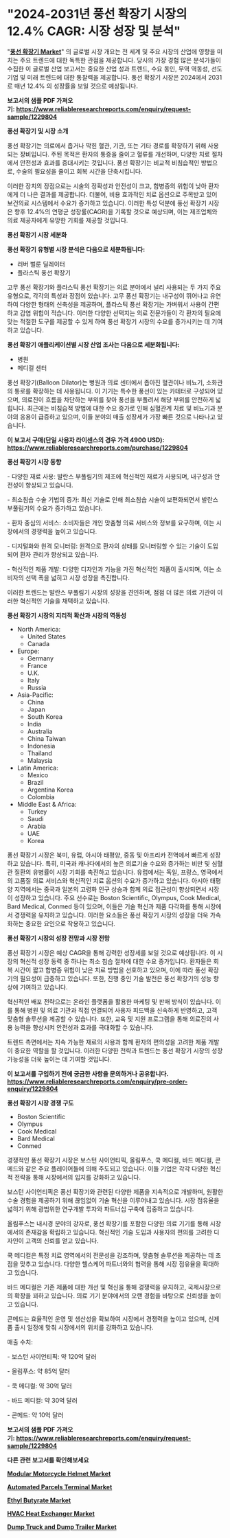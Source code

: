 <p><h1>"2024-2031년 풍선 확장기 시장의 12.4% CAGR: 시장 성장 및 분석"</h1></p><p>"<strong><a href="https://www.reliableresearchreports.com/balloon-dilator-r1229804?utm_campaign=105&utm_medium=7&utm_source=Github&utm_content=ia&utm_term=30122024&utm_id=balloon-dilator">풍선 확장기 Market</a></strong>" 의 글로벌 시장 개요는 전 세계 및 주요 시장의 산업에 영향을 미치는 주요 트렌드에 대한 독특한 관점을 제공합니다. 당사의 가장 경험 많은 분석가들이 수집한 이 글로벌 산업 보고서는 중요한 산업 성과 트렌드, 수요 동인, 무역 역동성, 선도 기업 및 미래 트렌드에 대한 통찰력을 제공합니다. 풍선 확장기 시장은 2024에서 2031로 매년 12.4% 의 성장률을 보일 것으로 예상됩니다.&nbsp;</p>
<p><strong>보고서의 샘플 PDF 가져오기:&nbsp;<a href="https://www.reliableresearchreports.com/enquiry/request-sample/1229804?utm_campaign=105&utm_medium=7&utm_source=Github&utm_content=ia&utm_term=30122024&utm_id=balloon-dilator">https://www.reliableresearchreports.com/enquiry/request-sample/1229804</a></strong></p>
<p><strong>풍선 확장기 및 시장 소개</strong></p>
<p><p>풍선 확장기는 의료에서 좁거나 막힌 혈관, 기관, 또는 기타 경로를 확장하기 위해 사용되는 장비입니다. 주된 목적은 환자의 통증을 줄이고 혈류를 개선하며, 다양한 치료 절차에서 안전성과 효과를 증대시키는 것입니다. 풍선 확장기는 비교적 비침습적인 방법으로, 수술의 필요성을 줄이고 회복 시간을 단축시킵니다.</p><p>이러한 장치의 장점으로는 시술의 정확성과 안전성이 크고, 합병증의 위험이 낮아 환자에게 더 나은 결과를 제공합니다. 더불어, 비용 효과적인 치료 옵션으로 주목받고 있어 보건의료 시스템에서 수요가 증가하고 있습니다. 이러한 특성 덕분에 풍선 확장기 시장은 향후 12.4%의 연평균 성장률(CAGR)을 기록할 것으로 예상되며, 이는 제조업체와 의료 제공자에게 유망한 기회를 제공할 것입니다.</p></p>
<p><strong>풍선 확장기 시장 세분화</strong></p>
<p><strong>풍선 확장기 유형별 시장 분석은 다음으로 세분화됩니다:</strong></p>
<p><ul><li>러버 벌룬 딜레이터</li><li>플라스틱 풍선 확장기</li></ul></p>
<p><p>고무 풍선 확장기와 플라스틱 풍선 확장기는 의료 분야에서 널리 사용되는 두 가지 주요 유형으로, 각각의 특성과 장점이 있습니다. 고무 풍선 확장기는 내구성이 뛰어나고 유연하여 다양한 형태의 신축성을 제공하며, 플라스틱 풍선 확장기는 가벼워서 사용이 간편하고 감염 위험이 적습니다. 이러한 다양한 선택지는 의료 전문가들이 각 환자의 필요에 맞는 적절한 도구를 제공할 수 있게 하여 풍선 확장기 시장의 수요를 증가시키는 데 기여하고 있습니다.</p></p>
<p><strong>풍선 확장기 애플리케이션별 시장 산업 조사는 다음으로 세분화됩니다:</strong></p>
<p><ul><li>병원</li><li>메디컬 센터</li></ul></p>
<p><p>풍선 확장기(Balloon Dilator)는 병원과 의료 센터에서 좁아진 혈관이나 비뇨기, 소화관의 통로를 확장하는 데 사용됩니다. 이 기기는 특수한 풍선이 있는 카테터로 구성되어 있으며, 의료진이 흐름을 차단하는 부위를 찾아 풍선을 부풀려서 해당 부위를 안전하게 넓힙니다. 최근에는 비침습적 방법에 대한 수요 증가로 인해 심혈관계 치료 및 비뇨기과 분야의 응용이 급증하고 있으며, 이들 분야의 매출 성장세가 가장 빠른 것으로 나타나고 있습니다.</p></p>
<p><strong>이 보고서 구매(단일 사용자 라이센스의 경우 가격 4900 USD): <a href="https://www.reliableresearchreports.com/purchase/1229804?utm_campaign=105&utm_medium=7&utm_source=Github&utm_content=ia&utm_term=30122024&utm_id=balloon-dilator">https://www.reliableresearchreports.com/purchase/1229804</a></strong></p>
<p><strong>풍선 확장기 시장 동향</strong></p>
<p><p>- 다양한 재료 사용: 발란스 부풀림기의 제조에 혁신적인 재료가 사용되며, 내구성과 안전성이 향상되고 있습니다.</p><p>- 최소침습 수술 기법의 증가: 최신 기술로 인해 최소침습 시술이 보편화되면서 발란스 부풀림기의 수요가 증가하고 있습니다.</p><p>- 환자 중심의 서비스: 소비자들은 개인 맞춤형 의료 서비스와 정보를 요구하며, 이는 시장에서의 경쟁력을 높이고 있습니다.</p><p>- 디지털화와 원격 모니터링: 원격으로 환자의 상태를 모니터링할 수 있는 기술이 도입되어 환자 관리가 향상되고 있습니다.</p><p>- 혁신적인 제품 개발: 다양한 디자인과 기능을 가진 혁신적인 제품이 출시되며, 이는 소비자의 선택 폭을 넓히고 시장 성장을 촉진합니다.</p><p>이러한 트렌드는 발란스 부풀림기 시장의 성장을 견인하며, 점점 더 많은 의료 기관이 이러한 혁신적인 기술을 채택하고 있습니다.</p></p>
<p><strong>풍선 확장기 시장의 지리적 확산과 시장의 역동성</strong></p>
<p><ul>
    <li>
        North America:
        <ul>
            <li>United States</li>
            <li>Canada</li>
        </ul>
    </li>
    <li>
        Europe:
        <ul>
            <li>Germany</li>
            <li>France</li>
            <li>U.K.</li>
            <li>Italy</li>
            <li>Russia</li>
        </ul>
    </li>
    <li>
        Asia-Pacific:
        <ul>
            <li>China</li>
            <li>Japan</li>
            <li>South Korea</li>
            <li>India</li>
            <li>Australia</li>
            <li>China Taiwan</li>
            <li>Indonesia</li>
            <li>Thailand</li>
            <li>Malaysia</li>
        </ul>
    </li>
    <li>
        Latin America:
        <ul>
            <li>Mexico</li>
            <li>Brazil</li>
            <li>Argentina Korea</li>
            <li>Colombia</li>
        </ul>
    </li>
    <li>
        Middle East & Africa:
        <ul>
            <li>Turkey</li>
            <li>Saudi</li>
            <li>Arabia</li>
            <li>UAE</li>
            <li>Korea</li>
        </ul>
    </li>
    </ul></p>
<p><p>풍선 확장기 시장은 북미, 유럽, 아시아 태평양, 중동 및 아프리카 전역에서 빠르게 성장하고 있습니다. 특히, 미국과 캐나다에서의 높은 의료기술 수요와 증가하는 비만 및 심혈관 질환의 유병률이 시장 기회를 촉진하고 있습니다. 유럽에서는 독일, 프랑스, 영국에서의 고품질 의료 서비스와 혁신적인 치료 옵션의 수요가 증가하고 있습니다. 아시아 태평양 지역에서는 중국과 일본의 고령화 인구 상승과 함께 의료 접근성이 향상되면서 시장이 성장하고 있습니다. 주요 선수로는 Boston Scientific, Olympus, Cook Medical, Bard Medical, Conmed 등이 있으며, 이들은 기술 혁신과 제품 다각화를 통해 시장에서 경쟁력을 유지하고 있습니다. 이러한 요소들은 풍선 확장기 시장의 성장을 더욱 가속화하는 중요한 요인으로 작용하고 있습니다.</p></p>
<p><strong>풍선 확장기 시장의 성장 전망과 시장 전망</strong></p>
<p><p>풍선 확장기 시장은 예상 CAGR을 통해 강력한 성장세를 보일 것으로 예상됩니다. 이 시장의 혁신적 성장 동력 중 하나는 최소 침습 절차에 대한 수요 증가입니다. 환자들은 회복 시간이 짧고 합병증 위험이 낮은 치료 방법을 선호하고 있으며, 이에 따라 풍선 확장기의 필요성이 급증하고 있습니다. 또한, 진행 중인 기술 발전은 풍선 확장기의 성능 향상에 기여하고 있습니다.</p><p>혁신적인 배포 전략으로는 온라인 플랫폼을 활용한 마케팅 및 판매 방식이 있습니다. 이를 통해 병원 및 의료 기관과 직접 연결되어 사용자 피드백을 신속하게 반영하고, 고객 맞춤형 솔루션을 제공할 수 있습니다. 또한, 교육 및 지원 프로그램을 통해 의료진의 사용 능력을 향상시켜 안전성과 효과를 극대화할 수 있습니다. </p><p>트렌드 측면에서는 지속 가능한 재료의 사용과 함께 환자의 편의성을 고려한 제품 개발이 중요한 역할을 할 것입니다. 이러한 다양한 전략과 트렌드는 풍선 확장기 시장의 성장 가능성을 더욱 높이는 데 기여할 것입니다.</p></p>
<p><strong>이 보고서를 구입하기 전에 궁금한 사항을 문의하거나 공유합니다. <a href="https://www.reliableresearchreports.com/enquiry/pre-order-enquiry/1229804?utm_campaign=105&utm_medium=7&utm_source=Github&utm_content=ia&utm_term=30122024&utm_id=balloon-dilator">https://www.reliableresearchreports.com/enquiry/pre-order-enquiry/1229804</a></strong></p>
<p><strong>풍선 확장기 시장 경쟁 구도</strong></p>
<p><ul><li>Boston Scientific</li><li>Olympus</li><li>Cook Medical</li><li>Bard Medical</li><li>Conmed</li></ul></p>
<p><p>경쟁적인 풍선 확장기 시장은 보스턴 사이언티픽, 올림푸스, 쿡 메디컬, 바드 메디컬, 콘메드와 같은 주요 플레이어들에 의해 주도되고 있습니다. 이들 기업은 각각 다양한 혁신적 전략을 통해 시장에서의 입지를 강화하고 있습니다.</p><p>보스턴 사이언티픽은 풍선 확장기와 관련된 다양한 제품을 지속적으로 개발하며, 원활한 수술 경험을 제공하기 위해 끊임없이 기술 혁신을 이루어내고 있습니다. 시장 점유율을 넓히기 위해 광범위한 연구개발 투자와 파트너십 구축에 집중하고 있습니다.</p><p>올림푸스는 내시경 분야의 강자로, 풍선 확장기를 포함한 다양한 의료 기기를 통해 시장에서의 존재감을 확립하고 있습니다. 혁신적인 기술 도입과 사용자의 편의를 고려한 디자인이 고객의 신뢰를 얻고 있습니다.</p><p>쿡 메디컬은 특정 치료 영역에서의 전문성을 강조하며, 맞춤형 솔루션을 제공하는 데 초점을 맞추고 있습니다. 다양한 헬스케어 파트너와의 협력을 통해 시장 점유율을 확대하고 있습니다.</p><p>바드 메디컬은 기존 제품에 대한 개선 및 혁신을 통해 경쟁력을 유지하고, 국제시장으로의 확장을 꾀하고 있습니다. 의료 기기 분야에서의 오랜 경험을 바탕으로 신뢰성을 높이고 있습니다.</p><p>콘메드는 효율적인 운영 및 생산성을 확보하여 시장에서 경쟁력을 높이고 있으며, 신제품 출시 일정에 맞춰 시장에서의 위치를 강화하고 있습니다.</p><p>매출 수치:</p><p>- 보스턴 사이언티픽: 약 120억 달러</p><p>- 올림푸스: 약 85억 달러</p><p>- 쿡 메디컬: 약 30억 달러</p><p>- 바드 메디컬: 약 30억 달러</p><p>- 콘메드: 약 10억 달러</p></p>
<p><strong>보고서의 샘플 PDF 가져오기:&nbsp;<a href="https://www.reliableresearchreports.com/enquiry/request-sample/1229804?utm_campaign=105&utm_medium=7&utm_source=Github&utm_content=ia&utm_term=30122024&utm_id=balloon-dilator">https://www.reliableresearchreports.com/enquiry/request-sample/1229804</a></strong></p>
<p><strong></strong></p>
<p><strong></strong></p>
<p><strong></strong></p>
<p><strong></strong></p>
<p><strong>다른 관련 보고서를 확인해보세요</strong></p>
<p><strong><p><a href="https://github.com/luckyshygirl/Market-Research-Report-List-7/blob/main/modular-motorcycle-helmet-market.md?utm_campaign=105&utm_medium=7&utm_source=Github&utm_content=ia&utm_term=30122024&utm_id=balloon-dilator">Modular Motorcycle Helmet Market</a></p><p><a href="https://github.com/dmitriyvo6rog/Market-Research-Report-List-1/blob/main/automated-parcels-terminal-market.md?utm_campaign=105&utm_medium=7&utm_source=Github&utm_content=ia&utm_term=30122024&utm_id=balloon-dilator">Automated Parcels Terminal Market</a></p><p><a href="https://github.com/risingtrista99259/Market-Research-Report-List-1/blob/main/ethyl-butyrate-market.md?utm_campaign=105&utm_medium=7&utm_source=Github&utm_content=ia&utm_term=30122024&utm_id=balloon-dilator">Ethyl Butyrate Market</a></p><p><a href="https://github.com/petbigbeepjn/Market-Research-Report-List-1/blob/main/hvac-heat-exchanger-market.md?utm_campaign=105&utm_medium=7&utm_source=Github&utm_content=ia&utm_term=30122024&utm_id=balloon-dilator">HVAC Heat Exchanger Market</a></p><p><a href="https://github.com/birnbaumbulah0/Market-Research-Report-List-1/blob/main/dump-truck-and-dump-trailer-market.md?utm_campaign=105&utm_medium=7&utm_source=Github&utm_content=ia&utm_term=30122024&utm_id=balloon-dilator">Dump Truck and Dump Trailer Market</a></p></strong></p>
<p></p>